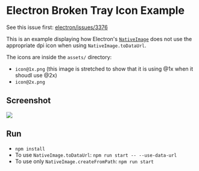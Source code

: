 # Electron Broken Tray Icon Example

See this issue first: [electron/issues/3376](https://github.com/atom/electron/issues/3376)

This is an example displaying how Electron's [`NativeImage`](https://github.com/atom/electron/blob/master/docs/api/native-image.md)
does not use the appropriate dpi icon when using `NativeImage.toDataUrl`.

The icons are inside the `assets/` directory:
  - `icon@1x.png` (this image is stretched to show that it is using @1x when it
    shoudl use @2x)
  - `icon@2x.png`


## Screenshot

<img src="https://raw.githubusercontent.com/jstejada/electron-tray-icon-example/master/assets/screenshot.png">


## Run

- `npm install`
- To use `NativeImage.toDataUrl`: `npm run start -- --use-data-url`
- To use only `NativeImage.createFromPath`: `npm run start`
